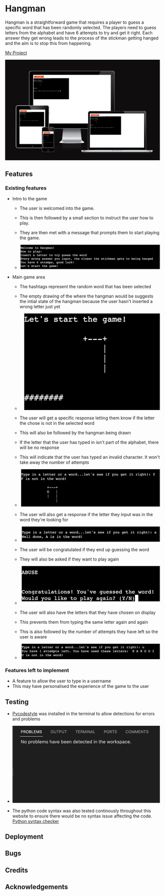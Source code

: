 # Hangman

Hangman is a straightforward game that requires a player to guess a specific word that has been randomly selected. 
 The players need to guess letters from the alphabet and have 6 attempts to try and get it right.
Each answer they get wrong leads to the process of the stickman getting hanged and the aim is to stop
this from happening.

[My Project](https://hangman-pyth-eee58bb863df.herokuapp.com/)

![Responsive Image](./images/responsiveness.png)

## Features

### Existing features

- Intro to the game

    - The user is welcomed into the game. 
    - This is then followed by a small section to instruct the user how to play. 
    - They are then met with a message that prompts them to start playing the game. 

     - ![Game intro](./images/game-intro.png)

- Main game area

    - The hashtags represent the random word that has been selected 
    - The empty drawing of the where the hangman would be suggests the intial state of the hangman 
    because the user hasn't inserted a wrong letter just yet

     - ![Start game](./images/start-game.png)

    - The user will get a specific response letting them know if the letter the chose is not in the selected word
    - This will also be followed by the hangman being drawn
    - If the letter that the user has typed in isn't part of the alphabet, there will be no response
    - This will indicate that the user has typed an invalid character. It won't take away the number of attempts
    
     - ![Wrong answer](./images/wrong.png)

    - The user will also get a response if the letter they input was in the word they're looking for

     - ![Right letter](./images/reply-game.png)

    - The user will be congratulated if they end up guessing the word
    - They will also be asked if they want to play again

     - ![Congratulations](./images/right.png)

    - The user will also have the letters that they have chosen on display
    - This prevents them from typing the same letter again and again
    - This is also followed by the number of attempts they have left so the user is aware

     - ![Attempts](./images/attempt.png)

### Features left to implement

- A feature to allow the user to type in a username
- This may have personalised the experience of the game to the user

## Testing

- [Pycodestyle](https://pypi.org/project/pycodestyle/) was installed in the terminal to allow detections for errors and problems 
- ![Test](./images/test.png)

- The python code syntax was also tested continously throughout this website to ensure there would be no syntax issue affecting the code. [Python syntax checker](https://extendsclass.com/python-tester.html)


## Deployment

## Bugs

## Credits

## Acknowledgements